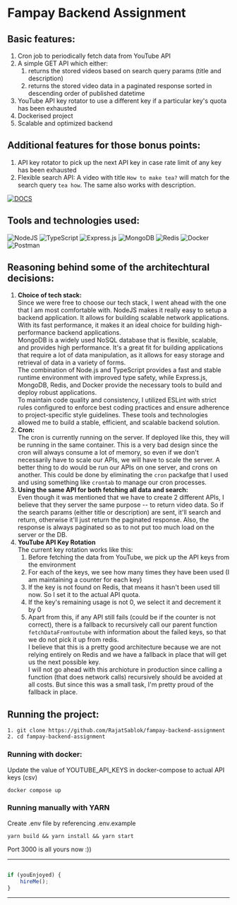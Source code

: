 # Fampay Backend Assignment

## Basic features:

1. Cron job to periodically fetch data from YouTube API
2. A simple GET API which either:
	1. returns the stored videos based on search query params (title and description)
	2. returns the stored video data in a paginated response sorted in descending order of published datetime
3. YouTube API key rotator to use a different key if a particular key's quota has been exhausted
4. Dockerised project 
5. Scalable and optimized backend 

## Additional features for those bonus points:
1. API key rotator to pick up the next API key in case rate limit of any key has been exhausted
2. Flexible search API: A video with title `How to make tea?` will match for the search query `tea how`. The same also works with description.


[![DOCS](https://img.shields.io/badge/Documentation-see%20docs-green?style=flat-square&logo=postman)](https://documenter.getpostman.com/view/8339014/2s935soMTr) 

## Tools and technologies used:
![NodeJS](https://img.shields.io/badge/node.js-6DA55F?style=for-the-badge&logo=node.js&logoColor=white)
![TypeScript](https://img.shields.io/badge/typescript-%23007ACC.svg?style=for-the-badge&logo=typescript&logoColor=white)
![Express.js](https://img.shields.io/badge/express.js-%23404d59.svg?style=for-the-badge&logo=express&logoColor=%2361DAFB)
![MongoDB](https://img.shields.io/badge/MongoDB-%234ea94b.svg?style=for-the-badge&logo=mongodb&logoColor=white)
![Redis](https://img.shields.io/badge/redis-%23DD0031.svg?style=for-the-badge&logo=redis&logoColor=white)
![Docker](https://img.shields.io/badge/docker-%230db7ed.svg?style=for-the-badge&logo=docker&logoColor=white)
![Postman](https://img.shields.io/badge/Postman-FF6C37?style=for-the-badge&logo=postman&logoColor=white)

## Reasoning behind some of the architechtural decisions:
1. **Choice of tech stack:**\
Since we were free to choose our tech stack, I went ahead with the one that I am most comfortable with. NodeJS makes it really easy to setup a backend application. It allows for building scalable network applications. With its fast performance, it makes it an ideal choice for building high-performance backend applications.\
MongoDB is a widely used NoSQL database that is flexible, scalable, and provides high performance. It's a great fit for building applications that require a lot of data manipulation, as it allows for easy storage and retrieval of data in a variety of forms.\
The combination of Node.js and TypeScript provides a fast and stable runtime environment with improved type safety, while Express.js, MongoDB, Redis, and Docker provide the necessary tools to build and deploy robust applications.\
To maintain code quality and consistency, I utilized ESLint with strict rules configured to enforce best coding practices and ensure adherence to project-specific style guidelines. These tools and technologies allowed me to build a stable, efficient, and scalable backend solution.
2. **Cron:**\
The cron is currently running on the server. If deployed like this, they will be running in the same container. This is a very bad design since the cron will always consume a lot of memory, so even if we don't necessarily have to scale our APIs, we will have to scale the server.
A better thing to do would be run our APIs on one server, and crons on another. This could be done by eliminating the `cron` packafge that I used and using something like `crontab` to manage our cron processes.
3. **Using the same API for both fetching all data and search:**\
Even though it was mentioned that we have to create 2 different APIs, I believe that they server the same purpose -- to return video data. So if the search params (either title or description) are sent, it'll search and return, otherwise it'll just return the paginated response. Also, the response is always paginated so as to not put too much load on the server or the DB. 
4. **YouTube API Key Rotation**\
The current key rotation works like this: 
	1. Before fetching the data from YouTube, we pick up the API keys from the environment 
	2. For each of the keys, we see how many times they have been used (I am maintaining a counter for each key)
	3. If the key is not found on Redis, that means it hasn't been used till now. So I set it to the actual API quota.
	4. If the key's remaining usage is not 0, we select it and decrement it by 0
	5. Apart from this, if any API still fails (could be if the counter is not correct), there is a fallback to recursively call our parent function `fetchDataFromYoutube` with information about the failed keys, so that we do not pick it up from redis.\
I believe that this is a pretty good architecture because we are not relying entirely on Redis and we have a fallback in place that will get us the next possible key.\
I will not go ahead with this archioture in production since calling a function (that does network calls) recursively should be avoided at all costs. But since this was a small task, I'm pretty proud of the fallback in place.

## Running the project:
```
1. git clone https://github.com/RajatSablok/fampay-backend-assignment
2. cd fampay-backend-assignment
```

### Running with docker:

Update the value of YOUTUBE_API_KEYS in docker-compose to actual API keys (csv) 
```
docker compose up
```

### Running manually with YARN

Create .env file by referencing .env.example
```
yarn build && yarn install && yarn start
```

Port 3000 is all yours now :))

---------
```javascript

if (youEnjoyed) {
    hireMe();
}

```
-----------
